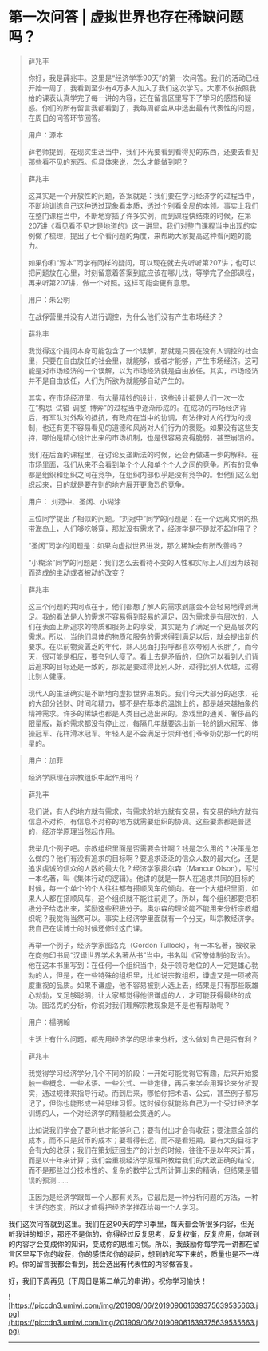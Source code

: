 # 第一次问答 | 虚拟世界也存在稀缺问题吗？

> 薛兆丰
> 
> 你好，我是薛兆丰。这里是“经济学季90天”的第一次问答。我们的活动已经开始一周了，我看到至少有4万多人加入了我们这次学习。大家不仅按照我给的课表认真学完了每一讲的内容，还在留言区里写下了学习的感悟和疑惑。你们的所有留言我都看到了，我每周都会从中选出最有代表性的问题，在周日的问答环节回答。

> 用户：源本
> 
> 薛老师提到，在现实生活当中，我们不光要看到看得见的东西，还要去看见那些看不见的东西。但具体来说，怎么才能做到呢？

> 薛兆丰
> 
> 这其实是一个开放性的问题，答案就是：我们要在学习经济学的过程当中，不断地训练自己这种透过现象看本质，透过个别看全局的本领。事实上我们在整门课程当中，不断地穿插了许多实例，而到课程快结束的时候，在第207讲《看见看不见才是地道的》这一讲里，我们对整门课程当中出现的实例做了梳理，提出了七个看问题的角度，来帮助大家提高这种看问题的能力。
> 
> 如果你和“源本”同学有同样的疑问，可以现在就去先听听第207讲；也可以把问题放在心里，时刻留意着答案到底应该在哪儿找，等学完了全部课程，再来听第207讲，做一个对照。这样可能会更有意思。

> 用户：朱公明
> 
> 在战俘营里并没有人进行调控，为什么他们没有产生市场经济？

> 薛兆丰
> 
> 我觉得这个提问本身可能包含了一个误解，那就是只要在没有人调控的社会里，只要在自由放任的社会里，就能够，或者才能够，产生市场经济。这可能是对市场经济的一个误解，以为市场经济就是自由放任。其实，市场经济并不是自由放任，人们为所欲为就能够自动产生的。
> 
> 其实，在市场经济里，有大量精妙的设计，这些设计都是人们一次一次在“构思-试错-调整-博弈”的过程当中逐渐形成的。在成功的市场经济背后，有军队对外敌的抵抗，有政府在当中的协调，有法律对人的行为的规制，也还有更不容易看见的道德和风尚对人们行为的褒贬。如果没有这些支持，哪怕是精心设计出来的市场机制，也是很容易变得脆弱，甚至崩溃的。
> 
> 我们在后面的课程里，在讨论反垄断法的时候，还会再做进一步的解释。在市场里面，我们从来不会看到单个个人和单个个人之间的竞争。所有的竞争都是组织和组织之间在竞争，在组织内部似乎是没有竞争的。但他们这么组织起来，目的就是要在别的地方展开更激烈的竞争。

> 用户： 刘冠中、圣闲、小糊涂
> 
> 三位同学提出了相似的问题。“刘冠中”同学的问题是：在一个远离文明的热带海岛上，人们够吃够穿，那就没有需求了，经济学是不是就不起作用了？
> 
> “圣闲”同学的问题是：如果向虚拟世界进发，那么稀缺会有所改善吗？
> 
> “小糊涂”同学的问题是：我们怎么去看待不变的人性和实际上人们因为歧视而造成的主动或者被动的改变？

> 薛兆丰
> 
> 这三个问题的共同点在于，他们都想了解人的需求到底会不会轻易地得到满足。我的看法是人的需求不容易得到轻易的满足，因为需求是有层次的，人们在表面上所追求的物质和服务上的享受，其实是为了满足一个更高层次的需求。所以，当他们具体的物质和服务的需求得到满足以后，就会提出新的要求。在以前物资匮乏的年代，熟人见面打招呼都喜欢夸别人长胖了，而今天，很可能是相反，要夸别人瘦了。看上去是矛盾的，但你可以看到人们背后追求的目标还是一致的，那就是要过得比别人好，过得比别人优越，过得比别人健康。
> 
> 现代人的生活确实是不断地向虚拟世界进发的。我们今天大部分的追求，花的大部分钱财、时间和精力，都不是在基本的温饱上的，都是越来越抽象的精神需求。许多的稀缺也都是人类自己造出来的。游戏里的通关、奢侈品的限量版，新的需求都没有停止过，每隔几年就要选出新一轮的跳水冠军、体操冠军、花样滑冰冠军。年轻人是不会满足于崇拜他们爷爷奶奶那一代的明星的。

> 用户：加菲
> 
> 经济学原理在宗教组织中起作用吗？

> 薛兆丰
> 
> 我们说，有人的地方就有需求，有需求的地方就有交易，有交易的地方就有信息不对称，有信息不对称的地方就需要组织的协调。这些要素都是普适的，经济学原理当然起作用。
> 
> 我举几个例子吧。宗教组织里面是否需要会计啊？钱是怎么用的？决策是怎么做的？他们有没有追求的目标啊？要追求泛泛的信众人数的最大化，还是追求虔诚的信众的人数的最大化？经济学家奥尔森（Mancur Olson），写过一本名著，叫《集体行动的逻辑》。他讲的就是一群人在追求共同的目标的时候，每一个单个的个人往往都有搭顺风车的倾向。在一个大组织里面，如果人人都在搭顺风车，这个组织就不能往前走了。所以，每个组织都要把积极分子给选出来，奖励这些积极分子。奥尔森的理论能不能用来分析宗教组织呢？我觉得当然可以。事实上经济学里面就有一个分支，叫宗教经济学。我自己在读博士的时候还修过这门课。
> 
> 再举一个例子，经济学家图洛克（Gordon Tullock），有一本名著，被收录在商务印书局“汉译世界学术名著丛书”当中，书名叫《官僚体制的政治》。他在这本书里写到：在任何一个组织当中，处于领导地位的人一定是雄心勃勃的人，但是，在一些特殊的组织里，比如说宗教组织，谦虚又是一项被高度重视的品质。如果不谦虚，他不容易被别人选上去，结果是只有那些既雄心勃勃，又足够聪明，让大家都觉得他很谦虚的人，才可能获得最终的成功。图洛克的分析，你说对我们理解宗教现象是不是也有帮助呢？

> 用户：楊明翰
> 
> 生活上有什么问题，都先用经济学的思维来分析，这么做对自己是否有利？

> 薛兆丰
> 
> 我觉得学习经济学分几个不同的阶段：一开始可能觉得它有趣，后来开始接触一些概念、一些术语、一些公式、一些定律，再后来学会用理论来分析现实，通过规律来指导行动。而到后来，哪怕你把术语、公式，甚至例子都忘记了，但你也能形成一种思维习惯。这时候你就能称自己为一个受过经济学训练的人，一个对经济学的精髓融会贯通的人。
> 
> 比如说我们学会了要利他才能够利己；要有付出才会有收获；要注意全部的成本，而不只是货币的成本；要看得长远，而不是看短期，要有大的目标才会有大的收获；我们在策划迂回生产的计划的时候，往往不是以年来计算，而是以十年来计算；我们会重视经济学原理所教给我们的大致正确的结论，而不是那些过分技术性的、复杂的数学公式所计算出来的精确，但结果是错误的预测……
> 
> 正因为是经济学跟每一个人都有关系，它最后是一种分析问题的方法，一种生活的态度，所以才值得把经济学推荐给每一个人学习。

我们这次问答就到这里。我们在这90天的学习季里，每天都会听很多内容，但光听我讲的知识，那还不是你的，你得经过反复思考，反复权衡，反复应用，你听到的内容才会变成你的知识，变成你的思维习惯。所以，我鼓励你每学完一讲都在留言区里写下你的收获，你的感悟和你的疑问，想到的和写下来的，质量也是不一样的。你的留言我都会看到，我会选出有代表性的内容做答复。

好，我们下周再见（下周日是第二单元的串讲）。祝你学习愉快！

![https://piccdn3.umiwi.com/img/201909/06/201909061639375639535663.jpg](https://piccdn3.umiwi.com/img/201909/06/201909061639375639535663.jpg)

---
